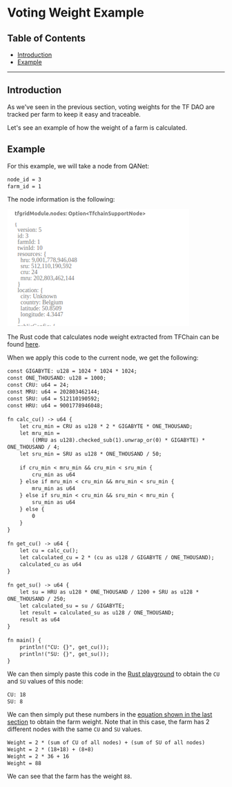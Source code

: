 <h1> Voting Weight Example</h1>

<h2>Table of Contents</h2>

- [Introduction](#introduction)
- [Example](#example)

---

## Introduction

As we've seen in the previous section, voting weights for the TF DAO are tracked per farm to keep it easy and traceable.

Let's see an example of how the weight of a farm is calculated.

## Example

For this example, we will take a node from QANet:

```
node_id = 3
farm_id = 1
```

The node information is the following:

![Alt text](../img/tf_dao_voting_weight_example.png)

The Rust code that calculates node weight extracted from TFChain can be found [here](https://github.com/threefoldtech/tfchain/blob/eb36aa90df2d60cb1a534997903821fc68a096f1/substrate-node/support/src/resources.rs#L57-L91). 

When we apply this code to the current node, we get the following:

```
const GIGABYTE: u128 = 1024 * 1024 * 1024;
const ONE_THOUSAND: u128 = 1000;
const CRU: u64 = 24;
const MRU: u64 = 202803462144;
const SRU: u64 = 512110190592;
const HRU: u64 = 9001778946048;

fn calc_cu() -> u64 {
    let cru_min = CRU as u128 * 2 * GIGABYTE * ONE_THOUSAND;
    let mru_min =
        ((MRU as u128).checked_sub(1).unwrap_or(0) * GIGABYTE) * ONE_THOUSAND / 4;
    let sru_min = SRU as u128 * ONE_THOUSAND / 50;

    if cru_min < mru_min && cru_min < sru_min {
        cru_min as u64
    } else if mru_min < cru_min && mru_min < sru_min {
        mru_min as u64
    } else if sru_min < cru_min && sru_min < mru_min {
        sru_min as u64
    } else {
        0
    }
}
    
fn get_cu() -> u64 {
    let cu = calc_cu();
    let calculated_cu = 2 * (cu as u128 / GIGABYTE / ONE_THOUSAND);
    calculated_cu as u64
}
    
fn get_su() -> u64 {
    let su = HRU as u128 * ONE_THOUSAND / 1200 + SRU as u128 * ONE_THOUSAND / 250;
    let calculated_su = su / GIGABYTE;
    let result = calculated_su as u128 / ONE_THOUSAND;
    result as u64
}

fn main() {
    println!("CU: {}", get_cu());
    println!("SU: {}", get_su());
}
```  

We can then simply paste this code in the [Rust playground](https://play.rust-lang.org/) to obtain the `CU` and `SU` values of this node:
 
``` 
CU: 18
SU: 8
```

We can then simply put these numbers in the [equation shown in the last section](./tf_dao.md#voting-weight) to obtain the farm weight. Note that in this case, the farm has 2 different nodes with the same `CU` and `SU` values.

``` 
Weight = 2 * (sum of CU of all nodes) + (sum of SU of all nodes)
Weight = 2 * (18+18) + (8+8)
Weight = 2 * 36 + 16
Weight = 88
```

We can see that the farm has the weight `88`.